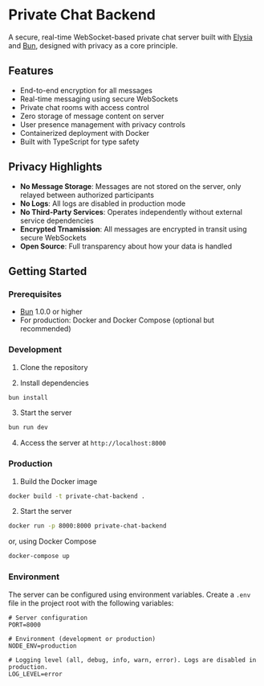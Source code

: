 # Private Chat Backend

A secure, real-time WebSocket-based private chat server built with [Elysia](https://elysiajs.com/) and [Bun](https://bun.sh/), designed with privacy as a core principle.

## Features

- End-to-end encryption for all messages
- Real-time messaging using secure WebSockets
- Private chat rooms with access control
- Zero storage of message content on server
- User presence management with privacy controls
- Containerized deployment with Docker
- Built with TypeScript for type safety

## Privacy Highlights

- **No Message Storage**: Messages are not stored on the server, only relayed between authorized participants
- **No Logs**: All logs are disabled in production mode
- **No Third-Party Services**: Operates independently without external service dependencies
- **Encrypted Trnamission**: All messages are encrypted in transit using secure WebSockets
- **Open Source**: Full transparency about how your data is handled

## Getting Started

### Prerequisites

- [Bun](https://bun.sh/) 1.0.0 or higher
- For production: Docker and Docker Compose (optional but recommended)

### Development

1. Clone the repository

2. Install dependencies

```bash
bun install
```

3. Start the server

```bash
bun run dev
```

4. Access the server at `http://localhost:8000`

### Production

1. Build the Docker image

```bash
docker build -t private-chat-backend .
```

2. Start the server

```bash
docker run -p 8000:8000 private-chat-backend
```

or, using Docker Compose

```bash
docker-compose up
```

### Environment

The server can be configured using environment variables. Create a `.env` file in the project root with the following variables:

```env
# Server configuration
PORT=8000

# Environment (development or production)
NODE_ENV=production

# Logging level (all, debug, info, warn, error). Logs are disabled in production.
LOG_LEVEL=error
```
